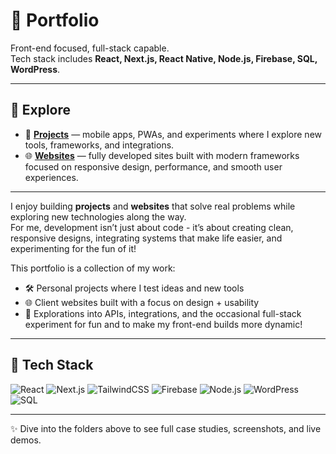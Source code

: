 # 💼 Portfolio

Front-end focused, full-stack capable.  
Tech stack includes **React, Next.js, React Native, Node.js, Firebase, SQL, WordPress**.  

---

## 📂 Explore

- 📱 [**Projects**](Projects) — mobile apps, PWAs, and experiments where I explore new tools, frameworks, and integrations.  
- 🌐 [**Websites**](Websites) — fully developed sites built with modern frameworks focused on responsive design, performance, and smooth user experiences.  

---

I enjoy building **projects** and **websites** that solve real problems while exploring new technologies along the way.  
For me, development isn’t just about code - it’s about creating clean, responsive designs, integrating systems that make life easier, and experimenting for the fun of it!  

This portfolio is a collection of my work:  
- 🛠 Personal projects where I test ideas and new tools  
- 🌐 Client websites built with a focus on design + usability  
- 🚀 Explorations into APIs, integrations, and the occasional full-stack experiment for fun and to make my front-end builds more dynamic!


---

## 🔧 Tech Stack

![React](https://img.shields.io/badge/React-20232A?logo=react&logoColor=61DAFB)
![Next.js](https://img.shields.io/badge/Next.js-000000?logo=nextdotjs&logoColor=white)
![TailwindCSS](https://img.shields.io/badge/Tailwind-38B2AC?logo=tailwindcss&logoColor=white)
![Firebase](https://img.shields.io/badge/Firebase-FFCA28?logo=firebase&logoColor=black)
![Node.js](https://img.shields.io/badge/Node.js-43853D?logo=node.js&logoColor=white)
![WordPress](https://img.shields.io/badge/WordPress-21759B?logo=wordpress&logoColor=white)
![SQL](https://img.shields.io/badge/SQL-336791?logo=postgresql&logoColor=white)

---

✨ Dive into the folders above to see full case studies, screenshots, and live demos.
